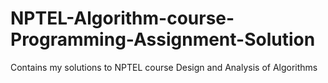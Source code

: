 # NPTEL-Algorithm-course-Programming-Assignment-Solution
Contains my solutions to NPTEL course Design and Analysis of Algorithms
